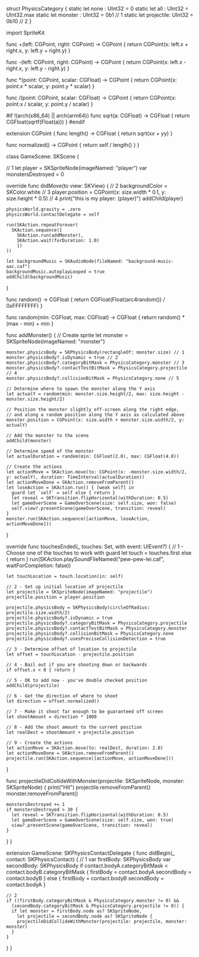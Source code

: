 
struct PhysicsCategory {
  static let none      : UInt32 = 0
  static let all       : UInt32 = UInt32.max
  static let monster   : UInt32 = 0b1       // 1
  static let projectile: UInt32 = 0b10      // 2
}

import SpriteKit

func +(left: CGPoint, right: CGPoint) -> CGPoint {
  return CGPoint(x: left.x + right.x, y: left.y + right.y)
}

func -(left: CGPoint, right: CGPoint) -> CGPoint {
  return CGPoint(x: left.x - right.x, y: left.y - right.y)
}

func *(point: CGPoint, scalar: CGFloat) -> CGPoint {
  return CGPoint(x: point.x * scalar, y: point.y * scalar)
}

func /(point: CGPoint, scalar: CGFloat) -> CGPoint {
  return CGPoint(x: point.x / scalar, y: point.y / scalar)
}

#if !(arch(x86_64) || arch(arm64))
func sqrt(a: CGFloat) -> CGFloat {
  return CGFloat(sqrtf(Float(a)))
}
#endif

extension CGPoint {
  func length() -> CGFloat {
    return sqrt(x*x + y*y)
  }
  
  func normalized() -> CGPoint {
    return self / length()
  }
}

class GameScene: SKScene {

  // 1
  let player = SKSpriteNode(imageNamed: "player")
  var monstersDestroyed = 0
  
  override func didMove(to view: SKView) {
    // 2
    backgroundColor = SKColor.white
    // 3
    player.position = CGPoint(x: size.width * 0.1, y: size.height * 0.5)
    // 4
    print("this is my player: \(player)")
    addChild(player)
    
    physicsWorld.gravity = .zero
    physicsWorld.contactDelegate = self
    
    run(SKAction.repeatForever(
      SKAction.sequence([
        SKAction.run(addMonster),
        SKAction.wait(forDuration: 1.0)
        ])
    ))
    
    let backgroundMusic = SKAudioNode(fileNamed: "background-music-aac.caf")
    backgroundMusic.autoplayLooped = true
    addChild(backgroundMusic)
  }
  
  func random() -> CGFloat {
    return CGFloat(Float(arc4random()) / 0xFFFFFFFF)
  }
  
  func random(min: CGFloat, max: CGFloat) -> CGFloat {
    return random() * (max - min) + min
  }
  
  func addMonster() {
    // Create sprite
    let monster = SKSpriteNode(imageNamed: "monster")
    
    monster.physicsBody = SKPhysicsBody(rectangleOf: monster.size) // 1
    monster.physicsBody?.isDynamic = true // 2
    monster.physicsBody?.categoryBitMask = PhysicsCategory.monster // 3
    monster.physicsBody?.contactTestBitMask = PhysicsCategory.projectile // 4
    monster.physicsBody?.collisionBitMask = PhysicsCategory.none // 5
    
    // Determine where to spawn the monster along the Y axis
    let actualY = random(min: monster.size.height/2, max: size.height - monster.size.height/2)
    
    // Position the monster slightly off-screen along the right edge,
    // and along a random position along the Y axis as calculated above
    monster.position = CGPoint(x: size.width + monster.size.width/2, y: actualY)
    
    // Add the monster to the scene
    addChild(monster)
    
    // Determine speed of the monster
    let actualDuration = random(min: CGFloat(2.0), max: CGFloat(4.0))
    
    // Create the actions
    let actionMove = SKAction.move(to: CGPoint(x: -monster.size.width/2, y: actualY), duration: TimeInterval(actualDuration))
    let actionMoveDone = SKAction.removeFromParent()
    let loseAction = SKAction.run() { [weak self] in
      guard let `self` = self else { return }
      let reveal = SKTransition.flipHorizontal(withDuration: 0.5)
      let gameOverScene = GameOverScene(size: self.size, won: false)
      self.view?.presentScene(gameOverScene, transition: reveal)
    }
    monster.run(SKAction.sequence([actionMove, loseAction, actionMoveDone]))
  }
  
  override func touchesEnded(_ touches: Set<UITouch>, with event: UIEvent?) {
    // 1 - Choose one of the touches to work with
    guard let touch = touches.first else {
      return
    }
    run(SKAction.playSoundFileNamed("pew-pew-lei.caf", waitForCompletion: false))
    
    let touchLocation = touch.location(in: self)
    
    // 2 - Set up initial location of projectile
    let projectile = SKSpriteNode(imageNamed: "projectile")
    projectile.position = player.position
    
    projectile.physicsBody = SKPhysicsBody(circleOfRadius: projectile.size.width/2)
    projectile.physicsBody?.isDynamic = true
    projectile.physicsBody?.categoryBitMask = PhysicsCategory.projectile
    projectile.physicsBody?.contactTestBitMask = PhysicsCategory.monster
    projectile.physicsBody?.collisionBitMask = PhysicsCategory.none
    projectile.physicsBody?.usesPreciseCollisionDetection = true
    
    // 3 - Determine offset of location to projectile
    let offset = touchLocation - projectile.position
    
    // 4 - Bail out if you are shooting down or backwards
    if offset.x < 0 { return }
    
    // 5 - OK to add now - you've double checked position
    addChild(projectile)
    
    // 6 - Get the direction of where to shoot
    let direction = offset.normalized()
    
    // 7 - Make it shoot far enough to be guaranteed off screen
    let shootAmount = direction * 1000
    
    // 8 - Add the shoot amount to the current position
    let realDest = shootAmount + projectile.position
    
    // 9 - Create the actions
    let actionMove = SKAction.move(to: realDest, duration: 2.0)
    let actionMoveDone = SKAction.removeFromParent()
    projectile.run(SKAction.sequence([actionMove, actionMoveDone]))
  }
  
  func projectileDidCollideWithMonster(projectile: SKSpriteNode, monster: SKSpriteNode) {
    print("Hit")
    projectile.removeFromParent()
    monster.removeFromParent()
    
    monstersDestroyed += 1
    if monstersDestroyed > 30 {
      let reveal = SKTransition.flipHorizontal(withDuration: 0.5)
      let gameOverScene = GameOverScene(size: self.size, won: true)
      view?.presentScene(gameOverScene, transition: reveal)
    }
  }
}


  
  
  extension GameScene: SKPhysicsContactDelegate {
  func didBegin(_ contact: SKPhysicsContact) {
    // 1
    var firstBody: SKPhysicsBody
    var secondBody: SKPhysicsBody
    if contact.bodyA.categoryBitMask < contact.bodyB.categoryBitMask {
      firstBody = contact.bodyA
      secondBody = contact.bodyB
    } else {
      firstBody = contact.bodyB
      secondBody = contact.bodyA
    }
    
    // 2
    if ((firstBody.categoryBitMask & PhysicsCategory.monster != 0) &&
      (secondBody.categoryBitMask & PhysicsCategory.projectile != 0)) {
      if let monster = firstBody.node as? SKSpriteNode,
        let projectile = secondBody.node as? SKSpriteNode {
        projectileDidCollideWithMonster(projectile: projectile, monster: monster)
      }
    }
  }
}
